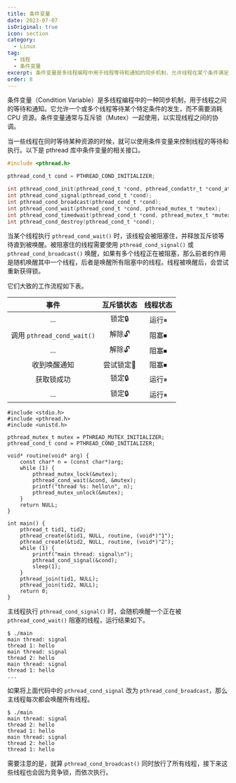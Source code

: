 ```yaml
---
title: 条件变量
date: 2023-07-07
isOriginal: true
icon: section
category:
  - Linux
tag:
  - 线程
  - 条件变量
excerpt: 条件变量是多线程编程中用于线程等待和通知的同步机制，允许线程在某个条件满足前等待，以避免忙等待并提高多线程程序效率。
order: 8
---
```


条件变量（Condition Variable）是多线程编程中的一种同步机制，用于线程之间的等待和通知。它允许一个或多个线程等待某个特定条件的发生，而不需要消耗 CPU 资源。条件变量通常与互斥锁（Mutex）一起使用，以实现线程之间的协调。

当一些线程在同时等待某种资源的时候，就可以使用条件变量来控制线程的等待和执行。以下是 pthread 库中条件变量的相关接口。

~~~c
#include <pthread.h>

pthread_cond_t cond = PTHREAD_COND_INITIALIZER;

int pthread_cond_init(pthread_cond_t *cond, pthread_condattr_t *cond_attr);
int pthread_cond_signal(pthread_cond_t *cond);
int pthread_cond_broadcast(pthread_cond_t *cond);
int pthread_cond_wait(pthread_cond_t *cond, pthread_mutex_t *mutex);
int pthread_cond_timedwait(pthread_cond_t *cond, pthread_mutex_t *mutex, const struct timespec *abstime);
int pthread_cond_destroy(pthread_cond_t *cond);
~~~

当某个线程执行 `pthread_cond_wait()` 时，该线程会被阻塞住，并释放互斥锁等待直到被唤醒。被阻塞住的线程需要使用 `pthread_cond_signal()` 或 `pthread_cond_broadcast()` 唤醒，如果有多个线程正在被阻塞，那么前者的作用是随机唤醒其中一个线程，后者是唤醒所有阻塞中的线程。线程被唤醒后，会尝试重新获得锁。

它们大致的工作流程如下表。

| 事件 | 互斥锁状态 | 线程状态 |
| :-: | :-: | :-: |
| ... | 锁定🔒 | 运行⏸ |
| 调用 `pthread_cond_wait()` | 解除🔓 | 阻塞⏹ |
| ... | 解除🔓 | 阻塞⏹ |
| 收到唤醒通知 | 尝试锁定🔐 | 阻塞⏹ |
| 获取锁成功 | 锁定🔒 | 运行⏸ |
| ... | 锁定🔒 | 运行⏸ |

~~~c{12,25}
#include <stdio.h>
#include <pthread.h>
#include <unistd.h>

pthread_mutex_t mutex = PTHREAD_MUTEX_INITIALIZER;
pthread_cond_t cond = PTHREAD_COND_INITIALIZER;

void* routine(void* arg) {
    const char* n = (const char*)arg;
    while (1) {
        pthread_mutex_lock(&mutex);
        pthread_cond_wait(&cond, &mutex);
        printf("thread %s: hello\n", n);
        pthread_mutex_unlock(&mutex);
    }
    return NULL;
}

int main() {
    pthread_t tid1, tid2;
    pthread_create(&tid1, NULL, routine, (void*)"1");
    pthread_create(&tid2, NULL, routine, (void*)"2");
    while (1) {
        printf("main thread: signal\n");
        pthread_cond_signal(&cond);
        sleep(1);
    }
    pthread_join(tid1, NULL);
    pthread_join(tid2, NULL);
    return 0;
}
~~~

主线程执行 `pthread_cond_signal()` 时，会随机唤醒一个正在被 `pthread_cond_wait()` 阻塞的线程，运行结果如下。

~~~txt:no-line-numbers
$ ./main 
main thread: signal
thread 1: hello
main thread: signal
thread 2: hello
main thread: signal
thread 1: hello
...
~~~

如果将上面代码中的 `pthread_cond_signal` 改为 `pthread_cond_broadcast`，那么主线程每次都会唤醒所有线程。

~~~txt:no-line-numbers
$ ./main 
main thread: signal
thread 2: hello
thread 1: hello
main thread: signal
thread 2: hello
thread 1: hello
~~~

需要注意的是，就算 `pthread_cond_broadcast()` 同时放行了所有线程，接下来这些线程也会因为竞争锁，而依次执行。
